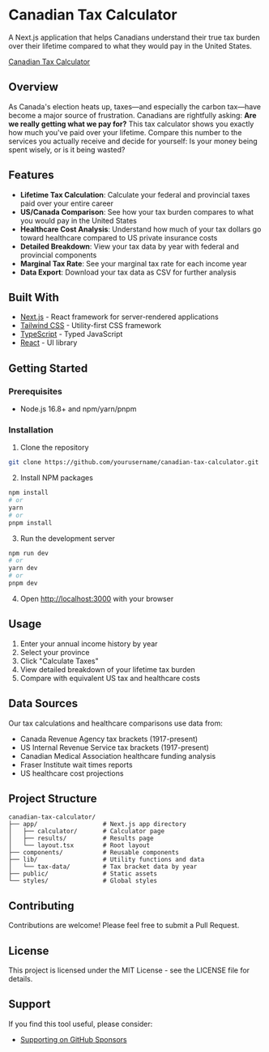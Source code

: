 # Canadian Tax Calculator

A Next.js application that helps Canadians understand their true tax burden over their lifetime compared to what they would pay in the United States.

[Canadian Tax Calculator](https://canadiantaxcalculator.com)

## Overview

As Canada's election heats up, taxes—and especially the carbon tax—have become a major source of frustration. Canadians are rightfully asking: **Are we really getting what we pay for?** This tax calculator shows you exactly how much you've paid over your lifetime. Compare this number to the services you actually receive and decide for yourself: Is your money being spent wisely, or is it being wasted?

## Features

- **Lifetime Tax Calculation**: Calculate your federal and provincial taxes paid over your entire career
- **US/Canada Comparison**: See how your tax burden compares to what you would pay in the United States
- **Healthcare Cost Analysis**: Understand how much of your tax dollars go toward healthcare compared to US private insurance costs
- **Detailed Breakdown**: View your tax data by year with federal and provincial components
- **Marginal Tax Rate**: See your marginal tax rate for each income year
- **Data Export**: Download your tax data as CSV for further analysis

## Built With

- [Next.js](https://nextjs.org/) - React framework for server-rendered applications
- [Tailwind CSS](https://tailwindcss.com/) - Utility-first CSS framework
- [TypeScript](https://www.typescriptlang.org/) - Typed JavaScript
- [React](https://reactjs.org/) - UI library

## Getting Started

### Prerequisites

- Node.js 16.8+ and npm/yarn/pnpm

### Installation

1. Clone the repository

```sh
git clone https://github.com/yourusername/canadian-tax-calculator.git
```

2. Install NPM packages

```sh
npm install
# or
yarn
# or
pnpm install
```

3. Run the development server

```sh
npm run dev
# or
yarn dev
# or
pnpm dev
```

4. Open [http://localhost:3000](http://localhost:3000) with your browser

## Usage

1. Enter your annual income history by year
2. Select your province
3. Click "Calculate Taxes"
4. View detailed breakdown of your lifetime tax burden
5. Compare with equivalent US tax and healthcare costs

## Data Sources

Our tax calculations and healthcare comparisons use data from:

- Canada Revenue Agency tax brackets (1917-present)
- US Internal Revenue Service tax brackets (1917-present)
- Canadian Medical Association healthcare funding analysis
- Fraser Institute wait times reports
- US healthcare cost projections

## Project Structure

```
canadian-tax-calculator/
├── app/                  # Next.js app directory
│   ├── calculator/       # Calculator page
│   ├── results/          # Results page
│   └── layout.tsx        # Root layout
├── components/           # Reusable components
├── lib/                  # Utility functions and data
│   └── tax-data/         # Tax bracket data by year
├── public/               # Static assets
└── styles/               # Global styles
```

## Contributing

Contributions are welcome! Please feel free to submit a Pull Request.

## License

This project is licensed under the MIT License - see the LICENSE file for details.

## Support

If you find this tool useful, please consider:

- [Supporting on GitHub Sponsors](https://github.com/sponsors/VerticodeLabs)
